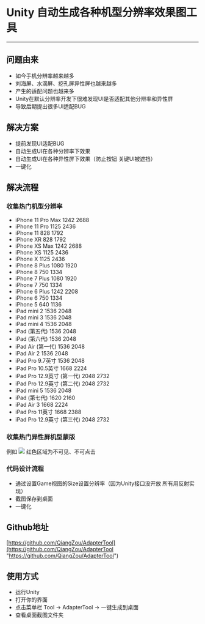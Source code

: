 # Unity 自动生成各种机型分辨率效果图工具



----------


## 问题由来

- 如今手机分辨率越来越多
- 刘海屏、水滴屏、挖孔屏异性屏也越来越多
- 产生的适配问题也越来多
- Unity在默认分辨率开发下很难发现UI是否适配其他分辨率和异性屏
- 导致后期提出很多UI适配BUG

## 解决方案
- 提前发现UI适配BUG
- 自动生成UI在各种分辨率下效果
- 自动生成UI在各种异性屏下效果（防止按钮 关键UI被遮挡）
- 一键化


## 解决流程
### 收集热门机型分辨率
- iPhone	11 Pro Max	1242	2688
- iPhone	11 Pro	1125	2436
- iPhone	11	828	1792
- iPhone	XR	828	1792
- iPhone	XS Max	1242	2688
- iPhone	XS	1125	2436
- iPhone	X	1125	2436
- iPhone	8 Plus	1080	1920
- iPhone	8	750	1334
- iPhone	7 Plus	1080	1920
- iPhone	7	750	1334
- iPhone	6 Plus	1242	2208
- iPhone	6	750	1334
- iPhone	5	640	1136		
- iPad	mini 2	1536	2048
- iPad	mini 3	1536	2048
- iPad	mini 4	1536	2048
- iPad	(第五代)	1536	2048
- iPad	(第六代)	1536	2048
- iPad	Air (第一代)	1536	2048
- iPad	Air 2	1536	2048
- iPad	Pro 9.7英寸	1536	2048
- iPad	Pro 10.5英寸	1668	2224
- iPad	Pro 12.9英寸 (第一代)	2048	2732
- iPad	Pro 12.9英寸 (第二代)	2048	2732			
- iPad	mini 5	1536	2048
- iPad	(第七代)	1620	2160
- iPad	Air 3	1668	2224
- iPad	Pro 11英寸	1668	2388
- iPad	Pro 12.9英寸 (第三代)	2048	2732

### 收集热门异性屏机型蒙版
例如
![](https://i.imgur.com/zDXg1jl.png)
红色区域为不可见、不可点击

### 代码设计流程


- 通过设置Game视图的Size设置分辨率（因为Unity接口没开放 所有用反射实现）
- 截图保存到桌面
- 一键化


## Github地址
[https://github.com/QiangZou/AdapterTool](https://github.com/QiangZou/AdapterTool "https://github.com/QiangZou/AdapterTool")

## 使用方式
- 运行Unity
- 打开你的界面
- 点击菜单栏 Tool -> AdapterTool -> 一键生成到桌面
- 查看桌面截图文件夹


